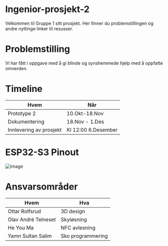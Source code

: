 # Ingenior-prosjekt-2

Velkommen til Gruppe 1 sitt prosjekt. Her finner du problemstillingen og andre nyttinge linker til resusser.


# Problemstilling

Vi har fått i oppgave med å gi blinde og synshemmede hjelp med å oppfatte omverden.


# Timeline
|Hvem|Når|
|-|-|
|Prototype 2|10.Okt-18.Nov|
|Dokumentering|18.Nov - 1.Des|
|Innlevering av prosjekt|Kl 12:00 6.Desember|


# ESP32-S3 Pinout
![image](https://github.com/user-attachments/assets/49565caf-45b8-4743-bb80-6e35ad47e47b)



# Ansvarsområder
|Hvem|Hva|
|-|-|
|Ottar Rolfsrud|3D design|
|Olav André Telneset|Skyløsning|
|He You Ma|NFC avlesning|
|Yamn Sultan Salim|Sko programmering|
